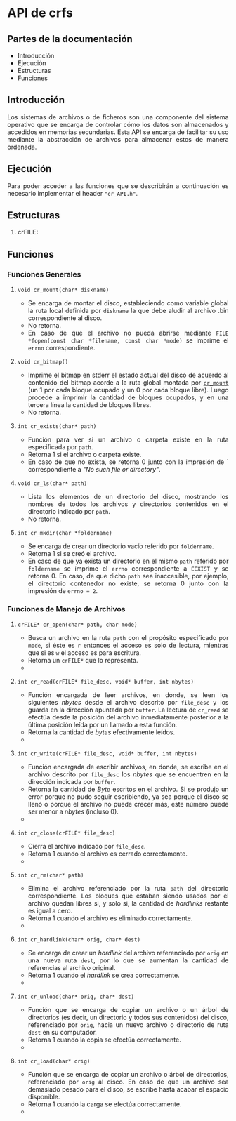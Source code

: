 <div style="text-align: justify;">

# API de crfs

## Partes de la documentación

* Introducción
* Ejecución
* Estructuras
* Funciones

## Introducción

Los sistemas de archivos o de ficheros son una componente del sistema operativo que se encarga de controlar cómo los datos son almacenados y accedidos en memorias secundarias. Esta API se encarga de facilitar su uso mediante la abstracción de archivos para almacenar estos de manera ordenada.

## Ejecución

Para poder acceder a las funciones que se describirán a continuación es necesario implementar el header `"cr_API.h"`.

## Estructuras

1. crFILE:

## Funciones

### Funciones Generales

1. <a name="cr_mount"></a>`void cr_mount(char* diskname)`

    * Se encarga de montar el disco, estableciendo como variable global la ruta local definida por `diskname` la que debe aludir al archivo .bin correspondiente al disco.
    * No retorna.
    * En caso de que el archivo no pueda abrirse mediante `FILE *fopen(const char *filename, const char *mode)` se imprime el `errno` correspondiente.

2. `void cr_bitmap()`
    * Imprime el bitmap en stderr el estado actual del disco de acuerdo al contenido del bitmap acorde a la ruta global montada por [`cr_mount`](#cr_mount) (un 1 por cada bloque ocupado y un 0 por cada bloque libre). Luego procede a imprimir la cantidad de bloques ocupados, y en una tercera línea la cantidad de bloques libres.
    * No retorna.

3. `int cr_exists(char* path)`
    * Función para ver si un archivo o carpeta existe en la ruta especificada por `path`.
    * Retorna 1 si el archivo o carpeta existe.
    * En caso de que no exista, se retorna 0 junto con la impresión de ` correspondiente a _"No such file or directory"_.

4. `void cr_ls(char* path)`
    * Lista los elementos de un directorio del disco, mostrando los nombres de todos los archivos y directorios contenidos en el directorio indicado por `path`.
    * No retorna.

5. `int cr_mkdir(char *foldername)`
    * Se encarga de crear un directorio vacío referido por `foldername`.
    * Retorna 1 si se creó el archivo.
    * En caso de que ya exista un directorio en el mismo `path` referido por `foldername` se imprime el `errno` correspondiente a `EEXIST` y se retorna 0. En caso, de que dicho `path` sea inaccesible, por ejemplo, el directorio contenedor no existe, se retorna 0 junto con la impresión de `errno = 2`.

### Funciones de Manejo de Archivos

1. `crFILE* cr_open(char* path, char mode)`
    * Busca un archivo en la ruta `path` con el propósito especificado por `mode`, si éste es `r` entonces el acceso es solo de lectura, mientras que si es `w` el acceso es para escritura.
    * Retorna un `crFILE*` que lo representa.
    * 

2. `int cr_read(crFILE* file_desc, void* buffer, int nbytes)`
    * Función encargada de leer archivos, en donde, se leen los siguientes _nbytes_ desde el archivo descrito por `file_desc` y los guarda en la dirección apuntada por `buffer`. La lectura de `cr_read` se efectúa desde la posición del archivo inmediatamente posterior a la última posición leída por un llamado a esta función.
    * Retorna la cantidad de _bytes_ efectivamente leídos.
    * 

3. `int cr_write(crFILE* file_desc, void* buffer, int nbytes)`
    * Función encargada de escribir archivos, en donde, se escribe en el archivo descrito por `file_desc` los _nbytes_ que se encuentren en la dirección indicada por `buffer`.
    * Retorna la cantidad de _Byte_ escritos en el archivo. Si se produjo un error porque no pudo seguir escribiendo, ya sea porque el disco se llenó o porque el archivo no puede crecer más, este número puede ser menor a _nbytes_ (incluso 0).
    * 

4. `int cr_close(crFILE* file_desc)`
    * Cierra el archivo indicado por `file_desc`.
    * Retorna 1 cuando el archivo es cerrado correctamente.
    * 

5. `int cr_rm(char* path)`
    * Elimina el archivo referenciado por la ruta `path` del directorio correspondiente. Los bloques que estaban siendo usados por el archivo quedan libres si, y solo si, la cantidad de _hardlinks_ restante es igual a cero.
    * Retorna 1 cuando el archivo es eliminado correctamente.
    * 

6. `int cr_hardlink(char* orig, char* dest)`
    * Se encarga de crear un _hardlink_ del archivo referenciado por `orig` en una nueva ruta `dest`, por lo que se aumentan la cantidad de referencias al archivo original.
    * Retorna 1 cuando el _hardlink_ se crea correctamente.
    * 

7. `int cr_unload(char* orig, char* dest)`
    * Función que se encarga de copiar un archivo o un árbol de directorios (es decir, un directorio y todos sus contenidos) del disco, referenciado por `orig`, hacia un nuevo archivo o directorio de ruta `dest` en su computador.
    * Retorna 1 cuando la copia se efectúa correctamente.
    * 

8. `int cr_load(char* orig)`
    * Función que se encarga de copiar un archivo o árbol de directorios, referenciado por `orig` al disco. En caso de que un archivo sea demasiado pesado para el disco, se escribe hasta acabar el espacio disponible.
    * Retorna 1 cuando la carga se efectúa correctamente.
    * 

</div>
